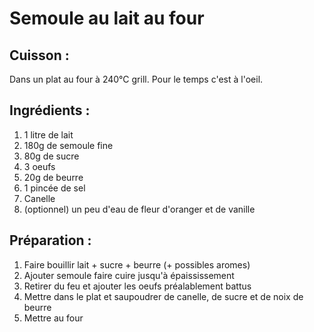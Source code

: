# Semoule au lait au four

## Cuisson :
Dans un plat au four à 240°C grill. Pour le temps c'est à l'oeil.

## Ingrédients :
1. 1 litre de lait
2. 180g de semoule fine
3. 80g de sucre
4. 3 oeufs
5. 20g de beurre
6. 1 pincée de sel
7. Canelle
8. (optionnel) un peu d'eau de fleur d'oranger et de vanille



## Préparation :
1. Faire bouillir lait + sucre + beurre (+ possibles aromes)
2. Ajouter semoule faire cuire jusqu'à épaississement
3. Retirer du feu et ajouter les oeufs préalablement battus
4. Mettre dans le plat et saupoudrer de canelle, de sucre et de noix de beurre
5. Mettre au four

